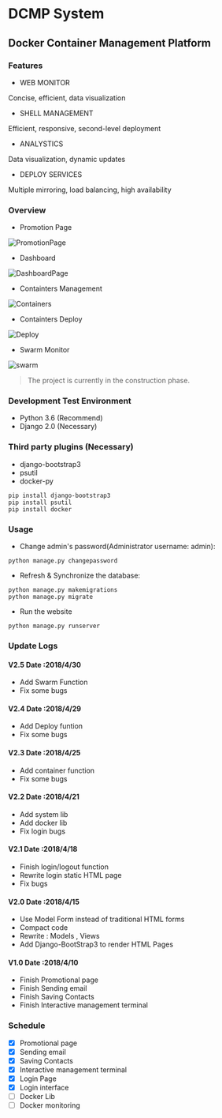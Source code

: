 # DCMP System
## Docker Container Management Platform 
### Features ###
- WEB MONITOR


Concise, efficient, data visualization

- SHELL MANAGEMENT


Efficient, responsive, second-level deployment

- ANALYSTICS


Data visualization, dynamic updates

- DEPLOY SERVICES


Multiple mirroring, load balancing, high availability

### Overview
- Promotion Page

![PromotionPage](https://github.com/Mr-Linus/DCMP/blob/master/Promotionpage.png)

- Dashboard

![DashboardPage](https://github.com/Mr-Linus/DCMP/blob/master/dashboard.png)

- Containters Management

![Containers](https://github.com/Mr-Linus/DCMP/blob/master/containers.png)

- Containters Deploy

![Deploy](https://github.com/Mr-Linus/DCMP/blob/master/deploy.png)

- Swarm Monitor

![swarm](https://github.com/Mr-Linus/DCMP/blob/master/swarm.png)


> The project is currently in the construction phase.


### Development Test Environment
- Python 3.6 (Recommend)
- Django 2.0 (Necessary)

### Third party plugins (Necessary)
- django-bootstrap3
- psutil
- docker-py

```shell
pip install django-bootstrap3
pip install psutil
pip install docker
```

### Usage
- Change admin's password(Administrator username: admin): 
```shell
python manage.py changepassword
```

- Refresh & Synchronize the database:
```shell 
python manage.py makemigrations
python manage.py migrate
```

- Run the website
```shell
python manage.py runserver
```

### Update Logs
#### V2.5 Date :2018/4/30
- Add Swarm Function
- Fix some bugs
#### V2.4 Date :2018/4/29
- Add Deploy funtion
- Fix some bugs
#### V2.3 Date :2018/4/25
- Add container function 
- Fix some bugs
#### V2.2 Date :2018/4/21
- Add system lib
- Add docker lib
- Fix login bugs
#### V2.1 Date :2018/4/18
- Finish login/logout function
- Rewrite login static HTML page
- Fix bugs
#### V2.0 Date :2018/4/15
- Use Model Form instead of traditional HTML forms
- Compact code
- Rewrite : Models , Views  
- Add Django-BootStrap3 to render HTML Pages

#### V1.0 Date :2018/4/10
- Finish Promotional page
- Finish Sending email
- Finish Saving Contacts
- Finish Interactive management terminal

### Schedule
- [x]  Promotional page
- [x]  Sending email
- [x]  Saving Contacts
- [x]  Interactive management terminal
- [x]  Login Page
- [x]  Login interface
- [ ]  Docker Lib
- [ ]  Docker monitoring